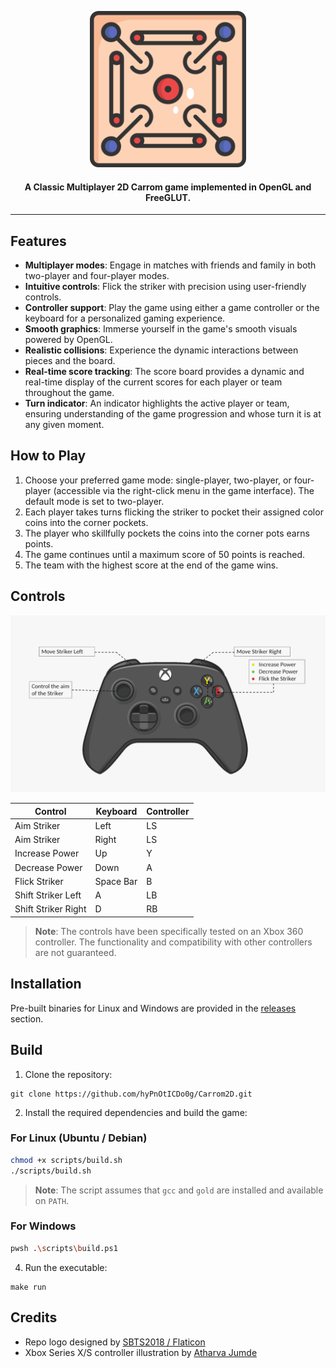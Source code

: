 <p align="center">
   <img src="res/Carrom2D.png" width = 250/>
</p>

<h4 align="center">
   A Classic Multiplayer 2D Carrom game implemented in OpenGL and FreeGLUT.
</h4>

<hr>

## Features
- **Multiplayer modes**: Engage in matches with friends and family in both two-player and four-player modes.
- **Intuitive controls**: Flick the striker with precision using user-friendly controls.
- **Controller support**: Play the game using either a game controller or the keyboard for a personalized gaming experience.
- **Smooth graphics**: Immerse yourself in the game's smooth visuals powered by OpenGL.
- **Realistic collisions**: Experience the dynamic interactions between pieces and the board.
- **Real-time score tracking**: The score board provides a dynamic and real-time display of the current scores for each player or team throughout the game.
- **Turn indicator**: An indicator highlights the active player or team, ensuring understanding of the game progression and whose turn it is at any given moment.

## How to Play

1. Choose your preferred game mode: single-player, two-player, or four-player (accessible via the right-click menu in the game interface). The default mode is set to two-player.
2. Each player takes turns flicking the striker to pocket their assigned color coins into the corner pockets.
3. The player who skillfully pockets the coins into the corner pots earns points.
4. The game continues until a maximum score of 50 points is reached.
5. The team with the highest score at the end of the game wins.

## Controls

[![Xbox Controller Settings Layout](res/XboxControllerSettingsLayout.png)](https://commons.wikimedia.org/wiki/File:Xbox_Controller.svg)

| Control             | Keyboard  | Controller |
|---------------------|-----------|------------|
| Aim Striker         | Left      | LS         |
| Aim Striker         | Right     | LS         |
| Increase Power      | Up        | Y          |
| Decrease Power      | Down      | A          |
| Flick Striker       | Space Bar | B          |
| Shift Striker Left  | A         | LB         |
| Shift Striker Right | D         | RB         |

> **Note**: The controls have been specifically tested on an Xbox 360 controller. The functionality and compatibility with other controllers are not guaranteed.

## Installation

Pre-built binaries for Linux and Windows are provided in the [releases](https://github.com/hyPnOtICDo0g/Carrom2D/releases/latest) section.

## Build

1. Clone the repository:

```
git clone https://github.com/hyPnOtICDo0g/Carrom2D.git
```
2. Install the required dependencies and build the game:

### For Linux (Ubuntu / Debian)

```sh
chmod +x scripts/build.sh
./scripts/build.sh
```

> **Note**: The script assumes that `gcc` and `gold` are installed and available on `PATH`.

### For Windows

```sh
pwsh .\scripts\build.ps1
```

4. Run the executable:

```
make run
```

## Credits

- Repo logo designed by [SBTS2018 / Flaticon](https://www.flaticon.com/free-icon/carrom_2961480)
- Xbox Series X/S controller illustration by [Atharva Jumde
](https://dribbble.com/shots/15044335-Xbox-Series-X-Controller)
